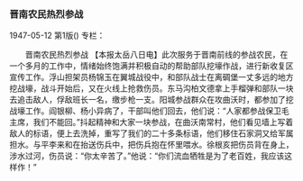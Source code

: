 ### 晋南农民热烈参战

1947-05-12
第1版()
专栏：

　　晋南农民热烈参战
    【本报太岳八日电】此次服务于晋南前线的参战农民，在一个多月的工作中，情绪始终饱满并积极自动的帮助部队挖壕作战，进行新收复区宣传工作。浮山担架员杨锦玉在翼城战役中，和部队战士在离碉堡一丈多远的地方挖战壕，战斗开始后，又在火线上抢救伤员。东马沟柏文德拿上手榴弹和部队一块去追击敌人，俘敌班长一名，缴步枪一支。阳城参战群众在攻曲沃时，都参加了挖战壕工作。阎银柳、杨小异病了，干部叫他们回去，他们说：“人家都参战保卫毛主席，我们不能回。”抖起精神和大家一块参战，在曲沃南常村，他们看见墙上写着敌人的标语，便上去洗掉，重写了我们的二十多条标语，他们移住石家洞又给军属担水。与平李来和在抬送伤兵中，把伤兵抱在怀里喂水。徐根亥把伤员背在身上，涉水过河，伤员说：“你太辛苦了。”他说：“你们流血牺牲是为了老百姓，我应该这样作！”
